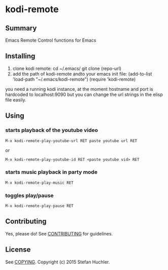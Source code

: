 # kodi-remote

## Summary

Emacs Remote Control functions for Emacs

## Installing

1. clone kodi remote:
   cd ~/.emacs/
   git clone (repo-url)
2. add the path of kodi-remote andto your emacs init file:
   (add-to-list 'load-path "~/.emacs/kodi-remote")
   (require 'kodi-remote)

you need a running kodi instance, at the moment hostname and port is hardcoded to localhost:9090 but you can change the url strings in the elisp file easily.

## Using

### starts playback of the youtube video

    M-x kodi-remote-play-youtube-url RET paste youtube url RET

or

    M-x kodi-remote-play-youtube-id RET <paste youtube vid> RET

### starts music playback in party mode

    M-x kodi-remote-play-music RET

### toggles play/pause

    M-x kodi-remote-play-pause RET

## Contributing

Yes, please do! See [CONTRIBUTING][] for guidelines.

## License

See [COPYING][]. Copyright (c) 2015 Stefan Huchler.


[CONTRIBUTING]: ./CONTRIBUTING.md
[COPYING]: ./COPYING
